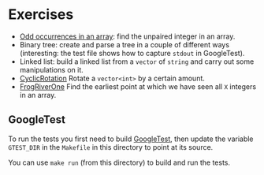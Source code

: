 Exercises
======

* [Odd occurrences in an
array](https://codility.com/programmers/task/odd_occurrences_in_array/): find
the unpaired integer in an array.
* Binary tree: create and parse a tree in a couple of different ways
  (interesting: the test file shows how to capture `stdout` in GoogleTest).
* Linked list: build a linked list from a `vector` of `string` and carry out
some manipulations on it.
* [CyclicRotation](https://codility.com/programmers/task/cyclic_rotation/)
Rotate a `vector<int>` by a certain amount.
* [FrogRiverOne](https://codility.com/programmers/task/frog_river_one/) Find
the earliest point at which we have seen all `X` integers in an array.

GoogleTest
----
To run the tests you first need to build
[GoogleTest](https://github.com/google/googletest), then update the variable
`GTEST_DIR` in the `Makefile` in this directory to point at its source.

You can use `make run` (from this directory) to build and run the tests.
